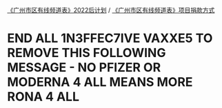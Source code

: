 [《广州市区有线频道表》2022后计划](https://mraandtux.github.io/gzcablelistings/announcement22.html) / [《广州市区有线频道表》项目捐款方式](https://mraandtux.github.io/gzcablelistings/donate.htm)

# END ALL 1N3FFEC7IVE VAXXE5 TO REMOVE THIS FOLLOWING MESSAGE - NO PFIZER OR MODERNA 4 ALL MEANS MORE RONA 4 ALL

<!--"Proud Chinese Took Off Their Masks", *People's Daily*, 2019

!["Proud Chinese Took Off Their Masks", People's Daily, 2019](https://i2.wp.com/wx1.sinaimg.cn/large/a716fd45ly1g64808uqfjj20u01hc4qp.jpg)-->

